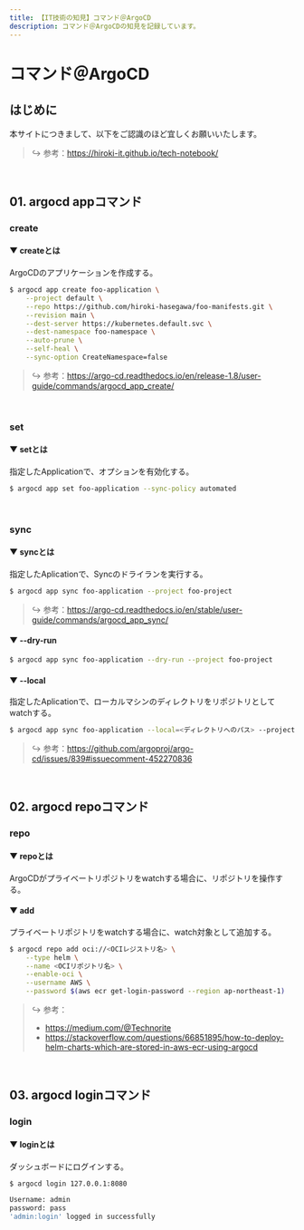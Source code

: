 ```yaml
---
title: 【IT技術の知見】コマンド＠ArgoCD
description: コマンド＠ArgoCDの知見を記録しています。
---
```


# コマンド＠ArgoCD

## はじめに

本サイトにつきまして、以下をご認識のほど宜しくお願いいたします。

> ↪️ 参考：https://hiroki-it.github.io/tech-notebook/

<br>

## 01. argocd appコマンド

### create

#### ▼ createとは

ArgoCDのアプリケーションを作成する。

```bash
$ argocd app create foo-application \
    --project default \
    --repo https://github.com/hiroki-hasegawa/foo-manifests.git \
    --revision main \
    --dest-server https://kubernetes.default.svc \
    --dest-namespace foo-namespace \
    --auto-prune \
    --self-heal \
    --sync-option CreateNamespace=false
```

> ↪️ 参考：https://argo-cd.readthedocs.io/en/release-1.8/user-guide/commands/argocd_app_create/

<br>

### set

#### ▼ setとは

指定したApplicationで、オプションを有効化する。

```bash
$ argocd app set foo-application --sync-policy automated
```

<br>

### sync

#### ▼ syncとは

指定したAplicationで、Syncのドライランを実行する。

```bash
$ argocd app sync foo-application --project foo-project
```

> ↪️ 参考：https://argo-cd.readthedocs.io/en/stable/user-guide/commands/argocd_app_sync/

#### ▼ --dry-run

```bash
$ argocd app sync foo-application --dry-run --project foo-project
```

#### ▼ --local

指定したAplicationで、ローカルマシンのディレクトリをリポジトリとしてwatchする。

```bash
$ argocd app sync foo-application --local=<ディレクトリへのパス> --project foo-project
```

> ↪️ 参考：https://github.com/argoproj/argo-cd/issues/839#issuecomment-452270836

<br>

## 02. argocd repoコマンド

### repo

#### ▼ repoとは

ArgoCDがプライベートリポジトリをwatchする場合に、リポジトリを操作する。

#### ▼ add

プライベートリポジトリをwatchする場合に、watch対象として追加する。

```bash
$ argocd repo add oci://<OCIレジストリ名> \
    --type helm \
    --name <OCIリポジトリ名> \
    --enable-oci \
    --username AWS \
    --password $(aws ecr get-login-password --region ap-northeast-1)
```

> ↪️ 参考：
>
> - https://medium.com/@Technorite
> - https://stackoverflow.com/questions/66851895/how-to-deploy-helm-charts-which-are-stored-in-aws-ecr-using-argocd

<br>

## 03. argocd loginコマンド

### login

#### ▼ loginとは

ダッシュボードにログインする。

```bash
$ argocd login 127.0.0.1:8080

Username: admin
password: pass
'admin:login' logged in successfully
```

<br>
